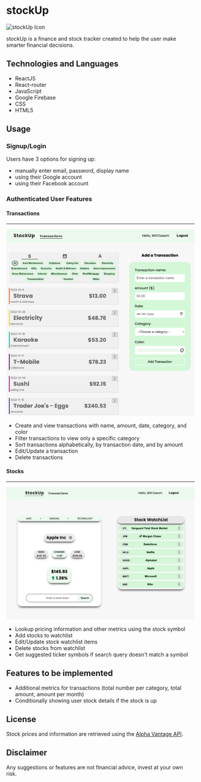 # stockUp

![stockUp Icon](./public/favicon.ico)

stockUp is a finance and stock tracker created to help the user make smarter financial decisions.

## Technologies and Languages

- ReactJS
- React-router
- JavaScript
- Google Firebase
- CSS
- HTML5

## Usage

### Signup/Login

Users have 3 options for signing up:

- manually enter email, password, display name
- using their Google account
- using their Facebook account

### Authenticated User Features

#### Transactions

---

![Transaction list and transaction form](./public/stockUp_transaction_list.png)

- Create and view transactions with name, amount, date, category, and color
- Filter transactions to view only a specific category
- Sort transactions alphabetically, by transaction date, and by amount
- Edit/Update a transaction
- Delete transactions

#### Stocks

---

![Stock component](./public/stockUp_stock_component.png)

- Lookup pricing information and other metrics using the stock symbol
- Add stocks to watchlist
- Edit/Update stock watchlist items
- Delete stocks from watchlist
- Get suggested ticker symbols if search query doesn't match a symbol

## Features to be implemented

- Additional metrics for transactions (total number per category, total amount, amount per month)
- Conditionally showing user stock details if the stock is up

## License

Stock prices and information are retrieved using the [Alpha Vantage API](https://www.alphavantage.co/).

## Disclaimer

Any suggestions or features are not financial advice, invest at your own risk.
